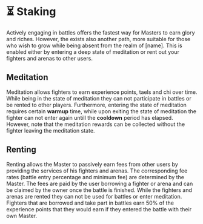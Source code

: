 # ⏳ Staking

Actively engaging in battles offers the fastest way for Masters to earn glory and riches. However, the exists also another path, more suitable for those who wish to grow while being absent from the realm of \[name]. This is enabled either by entering a deep state of meditation or rent out your fighters and arenas to other users.

## Meditation

Meditation allows fighters to earn experience points, taels and chi over time. While being in the state of meditation they can not participate in battles or be rented to other players. Furthermore, entering the state of meditation requires certain **warmup** time, while upon exiting the state of meditation the fighter can not enter again untill the **cooldown** period has elapsed. However, note that the meditation rewards can be collected without the fighter leaving the meditation state.

## Renting

Renting allows the Master to passively earn fees from other users by providing the services of his fighters and arenas. The corresponding fee rates (battle entry percentage and minimum fee) are determined by the Master. The fees are paid by the user borrowing a fighter or arena and can be claimed by the owner once the battle is finished. While the fighters and arenas are rented they can not be used for battles or enter meditation. Fighters that are borrowed and take part in battles earn 50% of the experience points that they would earn if they entered the battle with their own Master.
